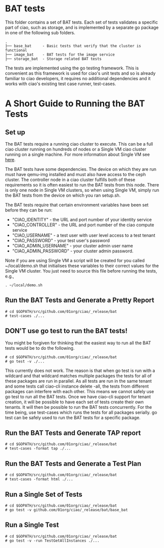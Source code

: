 # BAT tests

This folder contains a set of BAT tests.  Each set of tests validates a specific
part of ciao, such as storage, and is implemented by a separate go package in one of
the following sub folders.  

```
.
├── base_bat     - Basic tests that verify that the cluster is functional
├── image_bat    - BAT tests for the image service
├── storage_bat  - Storage related BAT tests
```

The tests are implemented using the go testing framework.  This is convenient
as this framework is used for ciao's unit tests and so is already familiar
to ciao developers, it requires no additional dependencies and it works with ciao's
existing test case runner, test-cases.

# A Short Guide to Running the BAT Tests

## Set up

The BAT tests require a running ciao cluster to execute.  This can be a
full ciao cluster running on hundreds of nodes or a Single VM ciao cluster
running on a single machine.  For more information about Single VM see
[here](https://github.com/01org/ciao/wiki/Single-Machine-Development-Environment).

The BAT tests have some dependencies. The device on which they are run must have
qemu-img installed and must also have access to the ceph cluster. The controller
node in a ciao cluster fulfills both of these requirements so it is often easiest
to run the BAT tests from this node. There is only one node in Single VM clusters,
so when using Single VM, simply run the BAT tests from the device on which you ran
setup.sh.

The BAT tests require that certain environment variables have been set before they
can be run:

* "CIAO_IDENTITY" - the URL and port number of your identity service
* "CIAO_CONTROLLER" - the URL and port number of the ciao compute service
* "CIAO_USERNAME" - a test user with user level access to a test tenant
* "CIAO_PASSWORD" - your test user's password
* "CIAO_ADMIN_USERNAME" - your cluster admin user name
* "CIAO_ADMIN_PASSWORD" - your cluster admin password.

Note if you are using Single VM a script will be created for you called
~/local/demo.sh that initialises these variables to their correct
values for the Single VM cluster.  You just need to source this file
before running the tests, e.g.,

```
. ~/local/demo.sh
```

## Run the BAT Tests and Generate a Pretty Report

```
# cd $GOPATH/src/github.com/01org/ciao/_release/bat
# test-cases ./...
```

## DON'T use go test to run the BAT tests!

You might be forgiven for thinking that the easiest way to run all the
BAT tests would be to do the following.

```
# cd $GOPATH/src/github.com/01org/ciao/_release/bat
# go test -v ./...
```

This currently does not work.  The reason is that when go test is run
with a wildcard and that wildcard matches multiple packages the tests
for all of these packages are run in parallel.  As all tests are run in
the same tenant and some tests call ciao-cli instance delete -all, the
tests from different packages can interfere with each other.  This means
we cannot safely use go test to run all the BAT tests.  Once
we have ciao-cli support for tenant creation, it will be possible to
have each set of tests create their own tenants.  It will then be
possible to run the BAT tests concurrently.  For the time being, use
test-cases which runs the tests for all packages serially.  go test
can be safely used to run the BAT tests for a specific package.


## Run the BAT Tests and Generate TAP report

```
# cd $GOPATH/src/github.com/01org/ciao/_release/bat
# test-cases -format tap ./...
```

## Run the BAT Tests and Generate a Test Plan

```
# cd $GOPATH/src/github.com/01org/ciao/_release/bat
# test-cases -format html ./...
```

## Run a Single Set of Tests

```
# cd $GOPATH/src/github.com/01org/ciao/_release/bat
# go test -v github.com/01org/ciao/_release/bat/base_bat
```

## Run a Single Test

```
# cd $GOPATH/src/github.com/01org/ciao/_release/bat
# go test -v -run TestGetAllInstances ./...
```
